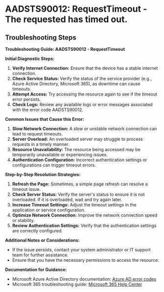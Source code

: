 # AADSTS90012: RequestTimeout - The requested has timed out.


## Troubleshooting Steps
**Troubleshooting Guide: AADSTS90012 - RequestTimeout**

**Initial Diagnostic Steps:**
1. **Verify Internet Connection:** Ensure that the device has a stable internet connection.
2. **Check Service Status:** Verify the status of the service provider (e.g., Azure Active Directory, Microsoft 365), as downtime can cause timeouts.
3. **Attempt Access:** Try accessing the resource again to see if the timeout error persists.
4. **Check Logs:** Review any available logs or error messages associated with the error code AADSTS90012.

**Common Issues that Cause this Error:**
1. **Slow Network Connection:** A slow or unstable network connection can lead to request timeouts.
2. **Server Overload:** An overloaded server may struggle to process requests in a timely manner.
3. **Resource Unavailability:** The resource being accessed may be temporarily unavailable or experiencing issues.
4. **Authentication Configuration:** Incorrect authentication settings or configurations can trigger timeout errors.

**Step-by-Step Resolution Strategies:**
1. **Refresh the Page:** Sometimes, a simple page refresh can resolve a timeout issue.
2. **Check Server Status:** Verify the server's status to ensure it is not overloaded. If it is overloaded, wait and try again later.
3. **Increase Timeout Settings:** Adjust the timeout settings in the application or service configuration.
4. **Optimize Network Connection:** Improve the network connection speed or stability.
5. **Review Authentication Settings:** Verify that the authentication settings are correctly configured.

**Additional Notes or Considerations:**
- If the issue persists, contact your system administrator or IT support team for further assistance.
- Ensure that you have the necessary permissions to access the resource.

**Documentation for Guidance:**
- Microsoft Azure Active Directory documentation: [Azure AD error codes](https://docs.microsoft.com/en-us/azure/active-directory/develop/reference-aadsts-error-codes)
- Microsoft 365 troubleshooting guide: [Microsoft 365 Help Center](https://support.microsoft.com/en-us/microsoft-365)